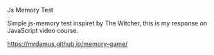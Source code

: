 Js Memory Test

Simple js-memory test inspiret by The Witcher, this is my response on JavaScript video course.

https://mrdamus.github.io/memory-game/